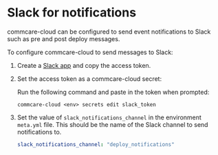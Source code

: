 # Slack for notifications

commcare-cloud can be configured to send event notifications to Slack such as
pre and post deploy messages.

To configure commcare-cloud to send messages to Slack:

1. Create a [Slack app](https://api.slack.com/authentication/basics) and copy the
access token.
2. Set the access token as a commcare-cloud secret:

    Run the following command and paste in the token when prompted:
    ```shell
    commcare-cloud <env> secrets edit slack_token
    ```
3. Set the value of `slack_notifications_channel` in the environment `meta.yml` file. This
should be the name of the Slack channel to send notifications to.

    ```yml
    slack_notifications_channel: "deploy_notifications"
    ```
